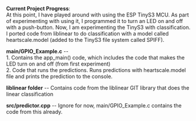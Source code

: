 **Current Project Progress**: <br /> 
At this point, I have played around with using the ESP TinyS3 MCU. As part of experimenting with using it, I programmed it to turn an LED on and off with a push-button. 
Now, I am experimenting the TinyS3 with classification. I ported code from liblinear to do classification with a model called heartscale.model (added to the TinyS3 file system called SPIFF). 

**main/GPIO_Example.c** -- <br/>
    1. Contains the app_main() code, which includes the code that makes the LED turn on and off (from first experiment) <br/>
    2. Code that runs the predictions. Runs predictions with heartscale.model file and prints the prediction to the console. 

**liblinear folder** -- Contains code from the liblinear GIT library that does the linear classification

**src/predictor.cpp** -- Ignore for now, main/GPIO_Example.c contains the code from this already.

